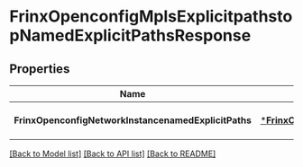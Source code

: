 # FrinxOpenconfigMplsExplicitpathstopNamedExplicitPathsResponse

## Properties
Name | Type | Description | Notes
------------ | ------------- | ------------- | -------------
**FrinxOpenconfigNetworkInstancenamedExplicitPaths** | [***FrinxOpenconfigMplsExplicitpathstopNamedExplicitPaths**](frinx.openconfig.mpls.explicitpathstop.NamedExplicitPaths.md) |  | [optional] [default to null]

[[Back to Model list]](../README.md#documentation-for-models) [[Back to API list]](../README.md#documentation-for-api-endpoints) [[Back to README]](../README.md)


